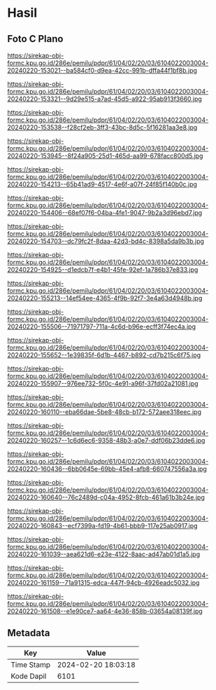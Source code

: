 # Hasil

## Foto C Plano

https://sirekap-obj-formc.kpu.go.id/286e/pemilu/pdpr/61/04/02/20/03/6104022003004-20240220-153021--ba584cf0-d9ea-42cc-991b-dffa44f1bf8b.jpg

https://sirekap-obj-formc.kpu.go.id/286e/pemilu/pdpr/61/04/02/20/03/6104022003004-20240220-153321--9d29e515-a7ad-45d5-a922-95ab913f3660.jpg

https://sirekap-obj-formc.kpu.go.id/286e/pemilu/pdpr/61/04/02/20/03/6104022003004-20240220-153538--f28cf2eb-3ff3-43bc-8d5c-5f16281aa3e8.jpg

https://sirekap-obj-formc.kpu.go.id/286e/pemilu/pdpr/61/04/02/20/03/6104022003004-20240220-153945--8f24a905-25d1-465d-aa99-678facc800d5.jpg

https://sirekap-obj-formc.kpu.go.id/286e/pemilu/pdpr/61/04/02/20/03/6104022003004-20240220-154213--65b41ad9-4517-4e6f-a07f-24f85f140b0c.jpg

https://sirekap-obj-formc.kpu.go.id/286e/pemilu/pdpr/61/04/02/20/03/6104022003004-20240220-154406--68ef07f6-04ba-4fe1-9047-9b2a3d96ebd7.jpg

https://sirekap-obj-formc.kpu.go.id/286e/pemilu/pdpr/61/04/02/20/03/6104022003004-20240220-154703--dc79fc2f-8daa-42d3-bd4c-8398a5da9b3b.jpg

https://sirekap-obj-formc.kpu.go.id/286e/pemilu/pdpr/61/04/02/20/03/6104022003004-20240220-154925--d1edcb7f-e4b1-45fe-92ef-1a786b37e833.jpg

https://sirekap-obj-formc.kpu.go.id/286e/pemilu/pdpr/61/04/02/20/03/6104022003004-20240220-155213--14ef54ee-4365-4f9b-92f7-3e4a63d4948b.jpg

https://sirekap-obj-formc.kpu.go.id/286e/pemilu/pdpr/61/04/02/20/03/6104022003004-20240220-155506--71971797-711a-4c6d-b96e-ecff3f74ec4a.jpg

https://sirekap-obj-formc.kpu.go.id/286e/pemilu/pdpr/61/04/02/20/03/6104022003004-20240220-155652--1e39835f-6d1b-4467-b892-cd7b215c6f75.jpg

https://sirekap-obj-formc.kpu.go.id/286e/pemilu/pdpr/61/04/02/20/03/6104022003004-20240220-155907--976ee732-5f0c-4e91-a96f-37fd02a21081.jpg

https://sirekap-obj-formc.kpu.go.id/286e/pemilu/pdpr/61/04/02/20/03/6104022003004-20240220-160110--eba66dae-5be8-48cb-b172-572aee318eec.jpg

https://sirekap-obj-formc.kpu.go.id/286e/pemilu/pdpr/61/04/02/20/03/6104022003004-20240220-160257--1c6d6ec6-9358-48b3-a0e7-ddf06b23dde6.jpg

https://sirekap-obj-formc.kpu.go.id/286e/pemilu/pdpr/61/04/02/20/03/6104022003004-20240220-160436--6bb0645e-69bb-45e4-afb8-660747556a3a.jpg

https://sirekap-obj-formc.kpu.go.id/286e/pemilu/pdpr/61/04/02/20/03/6104022003004-20240220-160640--76c2489d-c04a-4952-8fcb-461a61b3b24e.jpg

https://sirekap-obj-formc.kpu.go.id/286e/pemilu/pdpr/61/04/02/20/03/6104022003004-20240220-160843--ecf7399a-fd19-4b61-bbb9-117e25ab0917.jpg

https://sirekap-obj-formc.kpu.go.id/286e/pemilu/pdpr/61/04/02/20/03/6104022003004-20240220-161039--aea621d6-e23e-4122-8aac-ad47ab01d1a5.jpg

https://sirekap-obj-formc.kpu.go.id/286e/pemilu/pdpr/61/04/02/20/03/6104022003004-20240220-161159--71a91315-edca-447f-94cb-4926eadc5032.jpg

https://sirekap-obj-formc.kpu.go.id/286e/pemilu/pdpr/61/04/02/20/03/6104022003004-20240220-161508--e1e90ce7-aa64-4e36-858b-03654a08139f.jpg


## Metadata

| Key        | Value               |
| ---------- | ------------------- |
| Time Stamp | 2024-02-20 18:03:18 |
| Kode Dapil | 6101                |



